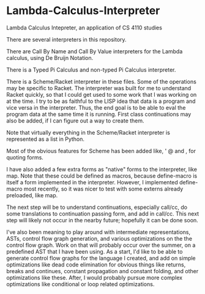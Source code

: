# Lambda-Calculus-Interpreter
Lambda Calculus Intepreter, an application of CS 4110 studies

There are several interpreters in this repository.

There are Call By Name and Call By Value interpreters for the Lambda calculus, using De Bruijn Notation. 

There is a Typed Pi Calculus and non-typed Pi Calculus interpreter. 

There is a Scheme/Racket interpreter in these files. Some of the operations may be specific to Racket. The interpreter was built for me to understand Racket quickly, so that I could get used to some work that I was working on at the time. I try to be as faithful to the LISP idea that data is a program and vice versa in the interpreter. Thus, the end goal is to be able to eval the program data at the same time it is running. First class continuations may also be added, if I can figure out a way to create them. 

Note that virtually everything in the Scheme/Racket interpreter is represented as a list in Python.

Most of the obvious features for Scheme has been added like, '  @ and , for quoting forms.

I have also added a few extra forms as "native" forms to the interpreter, like map. Note that these could be defined as macros, because define-macro is itself a form implemented in the interpreter. However, I implemented define-macro most recently, so it was nicer to test with some externs already preloaded, like map. 

The next step will be to understand continuations, especially call/cc, do some translations to continuation passing form, and add in call/cc. This next step will likely not occur in the nearby future; hopefully it can be done soon. 

I've also been meaning to play around with intermediate representations, ASTs, control flow graph generation, and various optimizations on the the control flow graph. Work on that will probably occur over the summer, on a predefined AST that I have been using. As a start, I'd like to be able to generate control flow graphs for the language I created, and add on simple optimizations like dead code elimination for obvious things like returns, breaks and continues, constant propagation and constant folding, and other optimizations like these. After, I would probably pursue more complex optimizations like conditional or loop related optimizations. 

